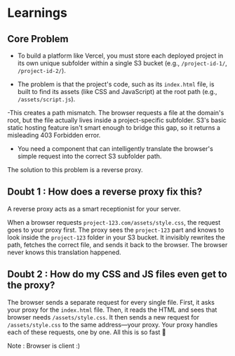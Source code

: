 # Learnings

## Core Problem

- To build a platform like Vercel, you must store each deployed project in its own unique subfolder within a single S3 bucket (e.g., `/project-id-1/`, `/project-id-2/`).

- The problem is that the project's code, such as its `index.html` file, is built to find its assets (like CSS and JavaScript) at the root path (e.g., `/assets/script.js`).

-This creates a path mismatch. The browser requests a file at the domain's root, but the file actually lives inside a project-specific subfolder. S3's basic static hosting feature isn't smart enough to bridge this gap, so it returns a misleading 403 Forbidden error.

- You need a component that can intelligently translate the browser's simple request into the correct S3 subfolder path.

The solution to this problem is a reverse proxy.

## Doubt 1 : How does a reverse proxy fix this?

A reverse proxy acts as a smart receptionist for your server.

When a browser requests `project-123.com/assets/style.css`, the request goes to your proxy first. The proxy sees the `project-123` part and knows to look inside the `project-123` folder in your S3 bucket. It invisibly rewrites the path, fetches the correct file, and sends it back to the browser. The browser never knows this translation happened.

## Doubt 2 : How do my CSS and JS files even get to the proxy?

The browser sends a separate request for every single file.
First, it asks your proxy for the `index.html` file.
Then, it reads the HTML and sees that browser needs `/assets/style.css`.
It then sends a new request for `/assets/style.css` to the same address—your proxy.
Your proxy handles each of these requests, one by one.
All this is so fast 🤯

Note : Browser is client :)
